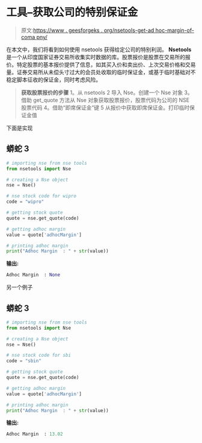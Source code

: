 # 工具–获取公司的特别保证金

> 原文:[https://www . geesforgeks . org/nsetools-get-ad hoc-margin-of-coma pny/](https://www.geeksforgeeks.org/nsetools-getting-adhoc-margin-of-comapny/)

在本文中，我们将看到如何使用 nsetools 获得给定公司的特别利润。 **Nsetools** 是一个从印度国家证券交易所收集实时数据的库。股票报价是股票在交易所的报价。特定股票的基本报价提供了信息，如其买入价和卖出价、上次交易价格和交易量。证券交易所从未偿头寸过大的会员处收取的临时保证金，或基于临时基础对不稳定脚本征收的保证金，同时考虑风险。

> **获取股票报价的步骤**
> 1。从 nsetools
> 2 导入 Nse。创建一个 Nse 对象
> 3。借助 get_quote 方法从 Nse 对象获取股票报价，股票代码为公司的 NSE 股票代码
> 4。借助“即席保证金”键
> 5 从报价中获取即席保证金。打印临时保证金值

下面是实现

## 蟒蛇 3

```py
# importing nse from nse tools
from nsetools import Nse

# creating a Nse object
nse = Nse()

# nse stock code for wipro
code = "wipro"

# getting stock quote
quote = nse.get_quote(code)

# getting adhoc margin
value = quote['adhocMargin']

# printing adhoc margin
print("Adhoc Margin  : " + str(value))
```

**输出:**

```py
Adhoc Margin  : None
```

另一个例子

## 蟒蛇 3

```py
# importing nse from nse tools
from nsetools import Nse

# creating a Nse object
nse = Nse()

# nse stock code for sbi
code = "sbin"

# getting stock quote
quote = nse.get_quote(code)

# getting adhoc margin
value = quote['adhocMargin']

# printing adhoc margin
print("Adhoc Margin  : " + str(value))
```

**输出:**

```py
Adhoc Margin  : 13.02
```